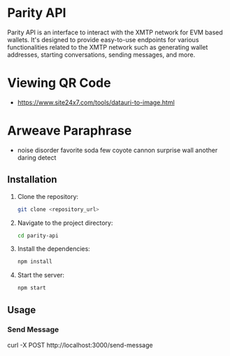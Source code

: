 # Parity API

Parity API is an interface to interact with the XMTP network for EVM based wallets. It's designed to provide easy-to-use endpoints for various functionalities related to the XMTP network such as generating wallet addresses, starting conversations, sending messages, and more.

# Viewing QR Code
- https://www.site24x7.com/tools/datauri-to-image.html

# Arweave Paraphrase
- noise disorder favorite soda few coyote cannon surprise wall another daring detect

## Installation

1. Clone the repository:
    ```bash
    git clone <repository_url>
    ```
2. Navigate to the project directory:
    ```bash
    cd parity-api
    ```
3. Install the dependencies:
    ```bash
    npm install
    ```
4. Start the server:
    ```bash
    npm start
    ```

## Usage

### Send Message
curl -X POST http://localhost:3000/send-message